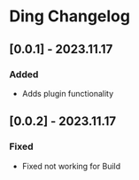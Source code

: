 <!-- Keep a Changelog guide -> https://keepachangelog.com -->

# Ding Changelog

## [0.0.1] - 2023.11.17
### Added
- Adds plugin functionality

## [0.0.2] - 2023.11.17
### Fixed
- Fixed not working for Build
